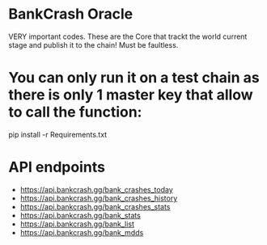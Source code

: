 # BankCrash Oracle
VERY important codes. These are the Core that trackt the world current stage and publish it to the chain! Must be faultless. 

# You can only run it on a test chain as there is only 1 master key that allow to call the function: 
pip install -r Requirements.txt 

# API endpoints
- https://api.bankcrash.gg/bank_crashes_today
- https://api.bankcrash.gg/bank_crashes_history
- https://api.bankcrash.gg/bank_crashes_stats
- https://api.bankcrash.gg/bank_stats
- https://api.bankcrash.gg/bank_list
- https://api.bankcrash.gg/bank_mdds


